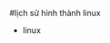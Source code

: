 #lịch sử hình thành linux 
 - linux 
<!--stackedit_data:
eyJoaXN0b3J5IjpbMjk4MjU1MTU4LDQ4ODMxMjY3NywxOTg3NT
cyMDU1LDI5OTEwMjgxMywtMTM1NzQ1NzU5MywtMTQwMDQ3MTU3
XX0=
-->